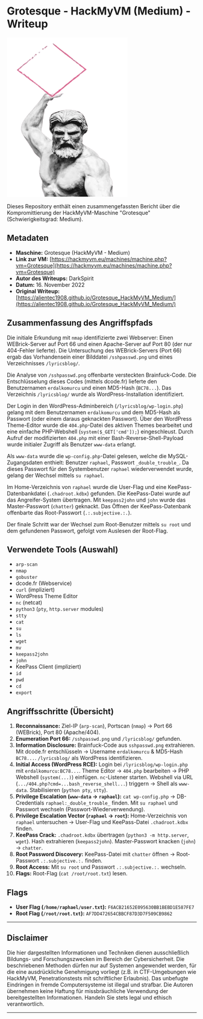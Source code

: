 # Grotesque - HackMyVM (Medium) - Writeup

![Grotesque Icon](Grotesque.png)

Dieses Repository enthält einen zusammengefassten Bericht über die Kompromittierung der HackMyVM-Maschine "Grotesque" (Schwierigkeitsgrad: Medium).

## Metadaten

*   **Maschine:** Grotesque (HackMyVM - Medium)
*   **Link zur VM:** [https://hackmyvm.eu/machines/machine.php?vm=Grotesque](https://hackmyvm.eu/machines/machine.php?vm=Grotesque)
*   **Autor des Writeups:** DarkSpirit
*   **Datum:** 16. November 2022
*   **Original Writeup:** [https://alientec1908.github.io/Grotesque_HackMyVM_Medium/](https://alientec1908.github.io/Grotesque_HackMyVM_Medium/)

## Zusammenfassung des Angriffspfads

Die initiale Erkundung mit `nmap` identifizierte zwei Webserver: Einen WEBrick-Server auf Port 66 und einen Apache-Server auf Port 80 (der nur 404-Fehler lieferte). Die Untersuchung des WEBrick-Servers (Port 66) ergab das Vorhandensein einer Bilddatei `/sshpasswd.png` und eines Verzeichnisses `/lyricsblog/`.

Die Analyse von `/sshpasswd.png` offenbarte versteckten Brainfuck-Code. Die Entschlüsselung dieses Codes (mittels dcode.fr) lieferte den Benutzernamen `erdalkomurcu` und einen MD5-Hash (`BC78...`). Das Verzeichnis `/lyricsblog/` wurde als WordPress-Installation identifiziert.

Der Login in den WordPress-Adminbereich (`/lyricsblog/wp-login.php`) gelang mit dem Benutzernamen `erdalkomurcu` und dem MD5-Hash als Passwort (oder einem daraus geknackten Passwort). Über den WordPress Theme-Editor wurde die `404.php`-Datei des aktiven Themes bearbeitet und eine einfache PHP-Webshell (`system($_GET['cmd']);`) eingeschleust. Durch Aufruf der modifizierten `404.php` mit einer Bash-Reverse-Shell-Payload wurde initialer Zugriff als Benutzer `www-data` erlangt.

Als `www-data` wurde die `wp-config.php`-Datei gelesen, welche die MySQL-Zugangsdaten enthielt: Benutzer `raphael`, Passwort `_double_trouble_`. Da dieses Passwort für den Systembenutzer `raphael` wiederverwendet wurde, gelang der Wechsel mittels `su raphael`.

Im Home-Verzeichnis von `raphael` wurde die User-Flag und eine KeePass-Datenbankdatei (`.chadroot.kdbx`) gefunden. Die KeePass-Datei wurde auf das Angreifer-System übertragen. Mit `keepass2john` und `john` wurde das Master-Passwort (`chatter`) geknackt. Das Öffnen der KeePass-Datenbank offenbarte das Root-Passwort (`.:.subjective.:.`).

Der finale Schritt war der Wechsel zum Root-Benutzer mittels `su root` und dem gefundenen Passwort, gefolgt vom Auslesen der Root-Flag.

## Verwendete Tools (Auswahl)

*   `arp-scan`
*   `nmap`
*   `gobuster`
*   dcode.fr (Webservice)
*   `curl` (impliziert)
*   WordPress Theme Editor
*   `nc` (netcat)
*   `python3` (`pty`, `http.server` modules)
*   `stty`
*   `cat`
*   `su`
*   `ls`
*   `wget`
*   `mv`
*   `keepass2john`
*   `john`
*   KeePass Client (impliziert)
*   `id`
*   `pwd`
*   `cd`
*   `export`

## Angriffsschritte (Übersicht)

1.  **Reconnaissance:** Ziel-IP (`arp-scan`), Portscan (`nmap`) -> Port 66 (WEBrick), Port 80 (Apache/404).
2.  **Enumeration Port 66:** `/sshpasswd.png` und `/lyricsblog/` gefunden.
3.  **Information Disclosure:** Brainfuck-Code aus `sshpasswd.png` extrahieren. Mit dcode.fr entschlüsseln -> Username `erdalkomurcu` & MD5-Hash `BC78...`. `/lyricsblog/` als WordPress identifizieren.
4.  **Initial Access (WordPress RCE):** Login bei `/lyricsblog/wp-login.php` mit `erdalkomurcu:BC78...`. Theme Editor -> `404.php` bearbeiten -> PHP Webshell (`system(...)`) einfügen. `nc`-Listener starten. Webshell via URL (`.../404.php?cmd=...bash_reverse_shell...`) triggern -> Shell als `www-data`. Stabilisieren (`python pty`, `stty`).
5.  **Privilege Escalation (`www-data` -> `raphael`):** `cat wp-config.php` -> DB-Credentials `raphael:_double_trouble_` finden. Mit `su raphael` und Passwort wechseln (Passwort-Wiederverwendung).
6.  **Privilege Escalation Vector (`raphael` -> `root`):** Home-Verzeichnis von `raphael` untersuchen -> User-Flag und KeePass-Datei `.chadroot.kdbx` finden.
7.  **KeePass Crack:** `.chadroot.kdbx` übertragen (`python3 -m http.server`, `wget`). Hash extrahieren (`keepass2john`). Master-Passwort knacken (`john`) -> `chatter`.
8.  **Root Password Discovery:** KeePass-Datei mit `chatter` öffnen -> Root-Passwort `.:.subjective.:.` finden.
9.  **Root Access:** Mit `su root` und Passwort `.:.subjective.:.` wechseln.
10. **Flags:** Root-Flag (`cat /root/root.txt`) lesen.

## Flags

*   **User Flag (`/home/raphael/user.txt`):** `F6ACB21652E095630BB1BEBD1E587FE7`
*   **Root Flag (`/root/root.txt`):** `AF7DD472654CBBCF87D3D7F509CB9862`

---

## Disclaimer

Die hier dargestellten Informationen und Techniken dienen ausschließlich Bildungs- und Forschungszwecken im Bereich der Cybersicherheit. Die beschriebenen Methoden dürfen nur auf Systemen angewendet werden, für die eine ausdrückliche Genehmigung vorliegt (z.B. in CTF-Umgebungen wie HackMyVM, Penetrationstests mit schriftlicher Erlaubnis). Das unbefugte Eindringen in fremde Computersysteme ist illegal und strafbar. Die Autoren übernehmen keine Haftung für missbräuchliche Verwendung der bereitgestellten Informationen. Handeln Sie stets legal und ethisch verantwortlich.

---
